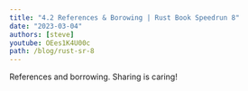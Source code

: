 ```yaml
---
title: "4.2 References & Borowing | Rust Book Speedrun 8"
date: "2023-03-04"
authors: [steve]
youtube: OEes1K4U00c
path: /blog/rust-sr-8
---
```


<YouTubePlayer youtubeLink={frontmatter.youtube} />

References and borrowing. Sharing is caring!
